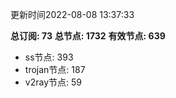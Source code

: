 更新时间2022-08-08 13:37:33

**总订阅: 73**
**总节点: 1732**
**有效节点: 639**
- ss节点: 393
- trojan节点: 187
- v2ray节点: 59
